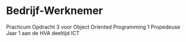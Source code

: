 # Bedrijf-Werknemer
Practicum Opdracht 3
voor Object Oriented Programming 1
Propedeuse Jaar 1 aan de HVA deeltijd ICT
